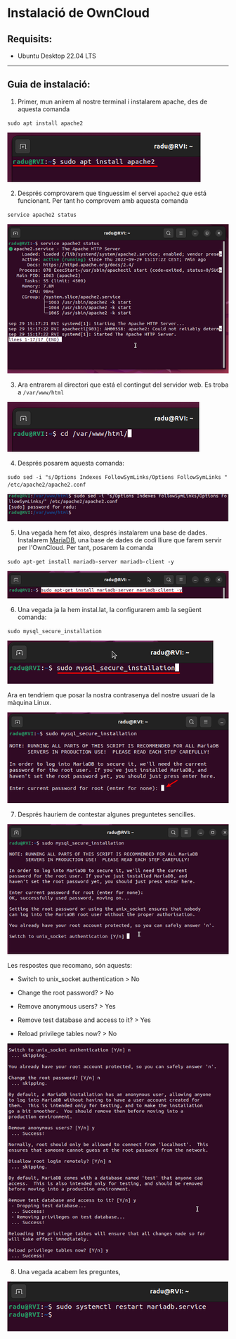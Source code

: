 # Instalació de OwnCloud

## Requisits:

* Ubuntu Desktop 22.04 LTS

*****

## Guia de instalació:

1. Primer, mun anirem al nostre terminal i instalarem apache, des de aquesta comanda 

`sudo apt install apache2`

![](assets/Selection_002.png)



2. Després comprovarem que tinguessim el servei `apache2` que está funcionant. Per tant ho comprovem amb aquesta comanda

`service apache2 status`

![](assets/Selection_003.png)



3. Ara entrarem al directori que está el contingut del servidor web. Es troba a `/var/www/html`

![](assets/Selection_005.png)



4. Després posarem aquesta comanda:

`sudo sed -i "s/Options Indexes FollowSymLinks/Options FollowSymLinks " /etc/apache2/apache2.conf
`

![](assets/Selection_006.png)


5. Una vegada hem fet aixo, després instalarem una base de dades. Instalarem [MariaDB](https://mariadb.org/), una base de dades de codi lliure que farem servir per l'OwnCloud. Per tant, posarem la comanda 

`sudo apt-get install mariadb-server mariadb-client -y
`

![](assets/Selection_007.png)



6. Una vegada ja la hem instal.lat, la configurarem amb la següent comanda:

`sudo mysql_secure_installation`

![](assets/Selection_009.png)

Ara en tendriem que posar la nostra contrasenya del nostre usuari de la màquina Linux.

![](assets/Selection_010.png)



7. Després hauriem de contestar algunes preguntetes sencilles. 

![](assets/Selection_011.png)

Les respostes que recomano, són aquests:

* Switch to unix_socket authentication > No

* Change the root password? > No

* Remove anonymous users? > Yes

* Remove test database and access to it? > Yes

* Reload privilege tables now? > No

![](assets/Selection_012.png)



8.  Una vegada acabem les preguntes, 

![](assets/Selection_013.png)
